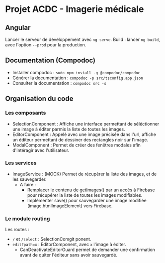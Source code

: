 # Projet ACDC - Imagerie médicale

## Angular

Lancer le serveur de développement avec `ng serve`.
Build : lancer `ng build`, avec l'option `--prod` pour la production.

## Documentation (Compodoc)

- Installer compodoc : `sudo npm install -g @compodoc/compodoc`
- Générer la documentation : `compodoc -p src/tsconfig.app.json`
- Consulter la documentation : `compodoc src -s`

## Organisation du code

### Les composants

- SelectionComponent : Affiche une interface permettant de séléctionner une image à éditer parmis la liste de toutes les images.
- EditorComponent : Appelé avec une image précisée dans l'url, affiche un éditeur permettant de dessiner des rectangles noir sur l'image.
- ModalComponent : Permet de créer des fenêtres modales afin d'intéragir avec l'utilisateur.

### Les services

- ImageService : (MOCK) Permet de récupèrer la liste des images, et de les sauvegarder.
    - A faire :
        - Remplacer le contenu de getImages() par un accès à Firebase pour récupérer la liste de toutes les images modifiables.
        - Implémenter save() pour sauvegarder une image modifiée (image.htmlImageElement) vers Firebase.

### Le module routing

Les routes :

- `/` et `/select` : SelectionComgit ponent.
- `edit?path=x` : EditorComponent, avec `x` l'image à éditer.
    - CanDeactivateEditorGuard permet de demander une confirmation avant de quiter l'éditeur sans avoir sauvegardé.